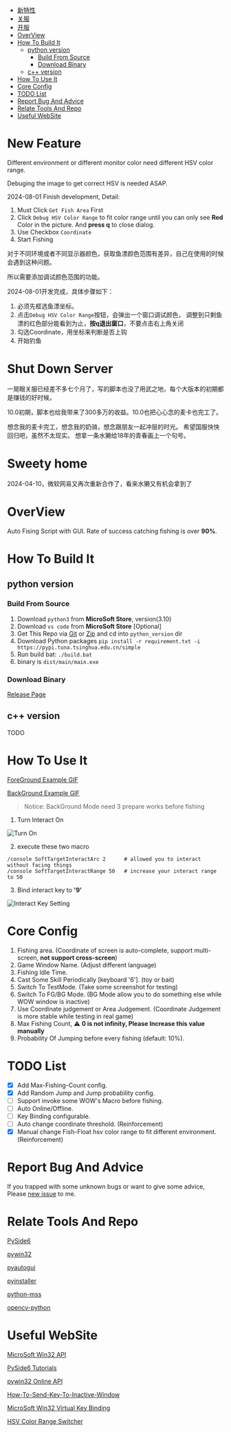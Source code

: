 - [新特性](#new-feature)
- [关服](#shut-down-server)
- [开服](#sweety-home)
- [OverView](#overview)
- [How To Build It](#how-to-build-it)
  - [python version](#python-version)
    - [Build From Source](#build-from-source)
    - [Download Binary](#download-binary)
  - [c++ version](#c-version)
- [How To Use It](#how-to-use-it)
- [Core Config](#core-config)
- [TODO List](#todo-list)
- [Report Bug And Advice](#report-bug-and-advice)
- [Relate Tools And Repo](#relate-tools-and-repo)
- [Useful WebSite](#useful-website)

# New Feature
Different environment or different monitor color need different HSV color range.

Debuging the image to get correct HSV is needed ASAP.

2024-08-01 Finish development, Detail:
1. Must Click `Get Fish Area` First
2. Click `Debug HSV Color Range` to fit color range until you can only see **Red** Color in the picture. And **press q** to close dialog.
3. Use Checkbox `Coordinate`
4. Start Fishing

对于不同环境或者不同显示器颜色，获取鱼漂颜色范围有差异，自己在使用的时候会遇到这种问题。

所以需要添加调试颜色范围的功能。

2024-08-01开发完成，具体步骤如下：
1. 必须先框选鱼漂坐标。
2. 点击`Debug HSV Color Range`按钮，会弹出一个窗口调试颜色，
调整到只剩鱼漂的红色部分能看到为止，**按q退出窗口**，不要点击右上角关闭
3. 勾选Coordinate，用坐标来判断是否上钩
4. 开始钓鱼

# Shut Down Server
一晃眼关服已经差不多七个月了，写的脚本也没了用武之地，每个大版本的初期都是赚钱的好时候。

10.0初期，脚本也给我带来了300多万的收益。10.0也把心心念的麦卡也完工了。

想念我的麦卡完工，想念我的奶骑，想念跟朋友一起冲层的时光。
希望国服快快回归吧，虽然不太现实。
想拿一条水獭给18年的青春画上一个句号。

# Sweety home
2024-04-10，微软网易又再次重新合作了，看来水獭又有机会拿到了

# OverView
Auto Fising Script with GUI.
Rate of success catching fishing is over **90%**.

# How To Build It
## python version
### Build From Source
1. Download ```python3``` from **MicroSoft Store**, version(3.10)
2. Download ```vs code``` from **MicroSoft Store** [Optional]
3. Get This Repo via [Git](https://gitforwindows.org/) or [Zip](https://github.com/Greetlist/wow_fishing_script/archive/refs/heads/master.zip) and cd into ```python_version``` dir
4. Download Python packages ```pip install -r requirement.txt -i https://pypi.tuna.tsinghua.edu.cn/simple```
5. Run build bat: ```./build.bat```
6. binary is ```dist/main/main.exe```

### Download Binary
[Release Page](https://github.com/Greetlist/wow_fishing_script/releases)
## c++ version
TODO

# How To Use It
[ForeGround Example GIF](https://1drv.ms/u/s!ArufjyMgeESVgc9x5MZkED7NZo_KGQ?e=cW1eAh)

[BackGround Example GIF](https://1drv.ms/u/s!ArufjyMgeESVgc9zOjW1tHBFcisxEA?e=Zh2iTy)

> Notice: BackGround Mode need 3 prepare works before fishing
1. Turn Interact On

![Turn On](https://img.ppcn.net/uploadfile/2022/1028/20221028153852683.png)

2. execute these two macro

```
/console SoftTargetInteractArc 2      # allowed you to interact without facing things
/console SoftTargetInteractRange 50   # increase your interact range to 50
```

3. Bind interact key to **'9'**

![Interact Key Setting](https://olimg.3dmgame.com/uploads/images/raiders/2022/0830/1661822926765.png)

# Core Config
1. Fishing area. (Coordinate of screen is auto-complete, support multi-screen, **not support cross-screen**)
2. Game Window Name. (Adjust different language)
3. Fishing Idle Time.
4. Cast Some Skill Periodically [keyboard '6']. (toy or bait)
5. Switch To TestMode. (Take some screenshot for testing)
6. Switch To FG/BG Mode. (BG Mode allow you to do something else while WOW window is inactive)
7. Use Coordinate judgement or Area Judgement. (Coordinate Judgement is more stable while testing in real game)
8. Max Fishing Count, :warning: **0 is not infinity, Please Increase this value manually**
9. Probability Of Jumping before every fishing (default: 10%).

# TODO List
- [x] Add Max-Fishing-Count config.
- [x] Add Random Jump and Jump probability config.
- [ ] Support invoke some WOW's Macro before fishing.
- [ ] Auto Online/Offline.
- [ ] Key Binding configurable.
- [ ] Auto change coordinate threshold. (Reinforcement)
- [x] Manual change Fish-Float hsv color range to fit different environment. (Reinforcement)

# Report Bug And Advice
If you trapped with some unknown bugs or want to give some advice, Please [new issue](https://github.com/Greetlist/wow_fishing_script/issues/new/choose) to me.

# Relate Tools And Repo
[PySide6](https://doc.qt.io/qtforpython/#)

[pywin32](https://github.com/mhammond/pywin32)

[pyautogui](https://github.com/asweigart/pyautogui)

[pyinstaller](https://github.com/pyinstaller/pyinstaller)

[python-mss](https://github.com/BoboTiG/python-mss)

[opencv-python](https://github.com/opencv/opencv-python)

# Useful WebSite
[MicroSoft Win32 API](https://learn.microsoft.com/en-us/windows/win32/)

[PySide6 Tutorials](https://www.pythonguis.com/tutorials/)

[pywin32 Online API](http://timgolden.me.uk/pywin32-docs/)

[How-To-Send-Key-To-Inactive-Window](https://stackoverflow.com/questions/12996985/send-some-keys-to-inactive-window-with-python)

[MicroSoft Win32 Virtual Key Binding](https://learn.microsoft.com/en-us/windows/win32/inputdev/virtual-key-codes)

[HSV Color Range Switcher](https://stackoverflow.com/a/59906154/13747065)
